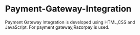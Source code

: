 # Payment-Gateway-Integration
Payment Gateway Integration is developed using HTML,CSS and JavaScript. For payment gateway,Razorpay is used.

